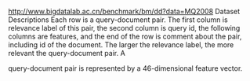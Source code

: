 http://www.bigdatalab.ac.cn/benchmark/bm/dd?data=MQ2008
Dataset Descriptions
Each row is a query-document pair. The first column is relevance label of this pair, the second column is query id, the following columns are features, and
the end of the row is comment about the pair, including id of the document. The larger the relevance label, the more relevant the query-document pair. A

query-document pair is represented by a 46-dimensional feature vector.
